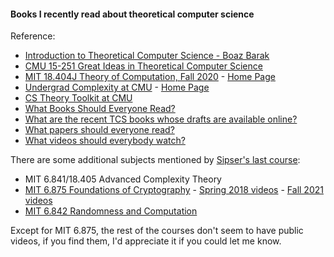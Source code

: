 #### Books I recently read about theoretical computer science

Reference:
- [Introduction to Theoretical Computer Science - Boaz Barak](https://introtcs.org/)
- [CMU 15-251 Great Ideas in Theoretical Computer Science](https://www.youtube.com/watch?v=khyrgbiz20o&list=PLm3J0oaFux3aafQm568blS9blxtA_EWQv&index=1)
- [MIT 18.404J Theory of Computation, Fall 2020](https://www.youtube.com/playlist?list=PLUl4u3cNGP60_JNv2MmK3wkOt9syvfQWY) - [Home Page](https://ocw.mit.edu/courses/mathematics/18-404j-theory-of-computation-fall-2020/)
- [Undergrad Complexity at CMU](https://www.youtube.com/watch?v=RxhpiYKFQd8&list=PLm3J0oaFux3YL5vLXpzOyJiLtqLp6dCW2) - [Home Page](http://www.cs.cmu.edu/~15455/)
- [CS Theory Toolkit at CMU](https://www.youtube.com/watch?v=prI35GmCon4&list=PLm3J0oaFux3ZYpFLwwrlv_EHH9wtH6pnX)
- [What Books Should Everyone Read?](https://cstheory.stackexchange.com/questions/3253/what-books-should-everyone-read)
- [What are the recent TCS books whose drafts are available online?](https://cstheory.stackexchange.com/questions/3540/what-are-the-recent-tcs-books-whose-drafts-are-available-online)
- [What papers should everyone read?](https://cstheory.stackexchange.com/questions/1168/what-papers-should-everyone-read)
- [What videos should everybody watch?](https://cstheory.stackexchange.com/questions/1198/what-videos-should-everybody-watch)

There are some additional subjects mentioned by [Sipser's last course](https://youtu.be/eEXSv0jChO4?list=PLUl4u3cNGP60_JNv2MmK3wkOt9syvfQWY&t=4696):
- MIT 6.841/18.405 Advanced Complexity Theory
- [MIT 6.875 Foundations of Cryptography](http://mit6875.org/) - [Spring 2018 videos](https://www.youtube.com/playlist?list=PL6ogFv-ieghe8MOIcpD6UDtdK-UMHG8oH) - [Fall 2021 videos](https://vimeo.com/user150298776)
- [MIT 6.842 Randomness and Computation](https://people.csail.mit.edu/ronitt/COURSE/S22/)

Except for MIT 6.875, the rest of the courses don't seem to have public videos, if you find them, I'd appreciate it if you could let me know.
